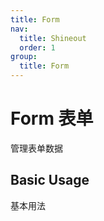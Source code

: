 ```yaml
---
title: Form
nav:
  title: Shineout
  order: 1
group:
  title: Form
---
```


# Form 表单

管理表单数据

## Basic Usage

基本用法

<code src="./examples/s-001-base.tsx"></code>
